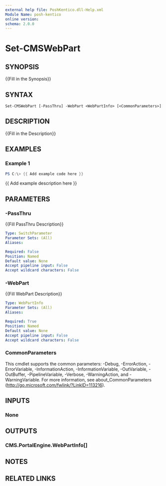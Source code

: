 ```yaml
---
external help file: PoshKentico.dll-Help.xml
Module Name: posh-kentico
online version:
schema: 2.0.0
---
```


# Set-CMSWebPart

## SYNOPSIS
{{Fill in the Synopsis}}

## SYNTAX

```
Set-CMSWebPart [-PassThru] -WebPart <WebPartInfo> [<CommonParameters>]
```

## DESCRIPTION
{{Fill in the Description}}

## EXAMPLES

### Example 1
```powershell
PS C:\> {{ Add example code here }}
```

{{ Add example description here }}

## PARAMETERS

### -PassThru
{{Fill PassThru Description}}

```yaml
Type: SwitchParameter
Parameter Sets: (All)
Aliases:

Required: False
Position: Named
Default value: None
Accept pipeline input: False
Accept wildcard characters: False
```

### -WebPart
{{Fill WebPart Description}}

```yaml
Type: WebPartInfo
Parameter Sets: (All)
Aliases:

Required: True
Position: Named
Default value: None
Accept pipeline input: False
Accept wildcard characters: False
```

### CommonParameters
This cmdlet supports the common parameters: -Debug, -ErrorAction, -ErrorVariable, -InformationAction, -InformationVariable, -OutVariable, -OutBuffer, -PipelineVariable, -Verbose, -WarningAction, and -WarningVariable.
For more information, see about_CommonParameters (http://go.microsoft.com/fwlink/?LinkID=113216).

## INPUTS

### None

## OUTPUTS

### CMS.PortalEngine.WebPartInfo[]

## NOTES

## RELATED LINKS
